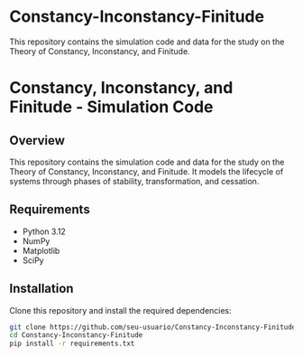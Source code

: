 # Constancy-Inconstancy-Finitude
This repository contains the simulation code and data for the study on the Theory of Constancy, Inconstancy, and Finitude.
# Constancy, Inconstancy, and Finitude - Simulation Code

## Overview
This repository contains the simulation code and data for the study on the Theory of Constancy, Inconstancy, and Finitude. It models the lifecycle of systems through phases of stability, transformation, and cessation.

## Requirements
- Python 3.12
- NumPy
- Matplotlib
- SciPy

## Installation
Clone this repository and install the required dependencies:

```bash
git clone https://github.com/seu-usuario/Constancy-Inconstancy-Finitude.git
cd Constancy-Inconstancy-Finitude
pip install -r requirements.txt

